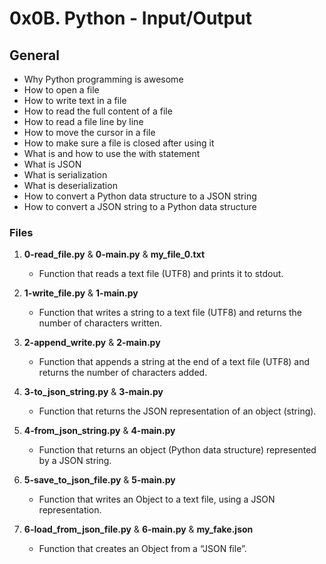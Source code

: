 # 0x0B. Python - Input/Output

## General
   - Why Python programming is awesome
   - How to open a file
   - How to write text in a file
   - How to read the full content of a file
   - How to read a file line by line
   - How to move the cursor in a file
   - How to make sure a file is closed after using it
   - What is and how to use the with statement
   - What is JSON
   - What is serialization
   - What is deserialization
   - How to convert a Python data structure to a JSON string
   - How to convert a JSON string to a Python data structure

### Files

1. **0-read_file.py** & **0-main.py** & **my_file_0.txt**
   - Function that reads a text file (UTF8) and prints it to stdout.

2. **1-write_file.py** & **1-main.py**
   - Function that writes a string to a text file (UTF8) and returns the number of characters written.

3. **2-append_write.py** & **2-main.py**
   - Function that appends a string at the end of a text file (UTF8) and returns the number of characters added.

4. **3-to_json_string.py** & **3-main.py**
   - Function that returns the JSON representation of an object (string).

5. **4-from_json_string.py** & **4-main.py**
   - Function that returns an object (Python data structure) represented by a JSON string.

6. **5-save_to_json_file.py** & **5-main.py**
   - Function that writes an Object to a text file, using a JSON representation.

7. **6-load_from_json_file.py** & **6-main.py** & **my_fake.json**
   - Function that creates an Object from a “JSON file”.

